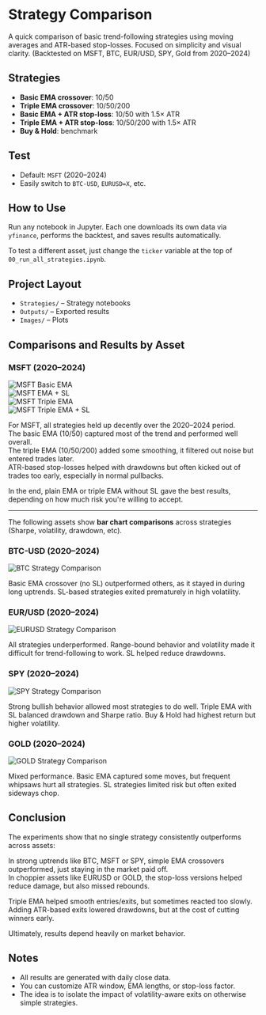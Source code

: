 # Strategy Comparison

A quick comparison of basic trend-following strategies using moving averages and ATR-based stop-losses. Focused on simplicity and visual clarity.
(Backtested on MSFT, BTC, EUR/USD, SPY, Gold from 2020–2024)

## Strategies

- **Basic EMA crossover**: 10/50
- **Triple EMA crossover**: 10/50/200
- **Basic EMA + ATR stop-loss**: 10/50 with 1.5× ATR
- **Triple EMA + ATR stop-loss**: 10/50/200 with 1.5× ATR
- **Buy & Hold**: benchmark

## Test

- Default: `MSFT` (2020–2024)
- Easily switch to `BTC-USD`, `EURUSD=X`, etc.

## How to Use

Run any notebook in Jupyter. Each one downloads its own data via `yfinance`, performs the backtest, and saves results automatically.

To test a different asset, just change the `ticker` variable at the top of `00_run_all_strategies.ipynb`.

## Project Layout

- `Strategies/` – Strategy notebooks
- `Outputs/` – Exported results
- `Images/` – Plots


## Comparisons and Results by Asset

### MSFT (2020–2024)

![MSFT Basic EMA](Images/msft_ema_strategy.png)  
![MSFT EMA + SL](Images/msft_ema_atr_sl_strategy.png)  
![MSFT Triple EMA](Images/msft_triple_ema_strategy.png)  
![MSFT Triple EMA + SL](Images/msft_triple_ema_atr_sl_strategy.png)

For MSFT, all strategies held up decently over the 2020–2024 period.  
The basic EMA (10/50) captured most of the trend and performed well overall.  
The triple EMA (10/50/200) added some smoothing, it filtered out noise but entered trades later.  
ATR-based stop-losses helped with drawdowns but often kicked out of trades too early, especially in normal pullbacks.  

In the end, plain EMA or triple EMA without SL gave the best results, depending on how much risk you're willing to accept.

---

The following assets show **bar chart comparisons** across strategies (Sharpe, volatility, drawdown, etc).

### BTC-USD (2020–2024)

![BTC Strategy Comparison](Images/BTC-USD_strategy_comparison_metrics.png)

Basic EMA crossover (no SL) outperformed others, as it stayed in during long uptrends. SL-based strategies exited prematurely in high volatility.



### EUR/USD (2020–2024)

![EURUSD Strategy Comparison](Images/EURUSD=X_strategy_comparison_metrics.png)

All strategies underperformed. Range-bound behavior and volatility made it difficult for trend-following to work. SL helped reduce drawdowns.



### SPY (2020–2024)

![SPY Strategy Comparison](Images/SPY_strategy_comparison_metrics.png)

Strong bullish behavior allowed most strategies to do well. Triple EMA with SL balanced drawdown and Sharpe ratio. Buy & Hold had highest return but higher volatility.



### GOLD (2020–2024)

![GOLD Strategy Comparison](Images/GLD_strategy_comparison_metrics.png)

Mixed performance. Basic EMA captured some moves, but frequent whipsaws hurt all strategies. SL strategies limited risk but often exited sideways chop.



## Conclusion

The experiments show that no single strategy consistently outperforms across assets:

In strong uptrends like BTC, MSFT or SPY, simple EMA crossovers outperformed, just staying in the market paid off.  
In choppier assets like EURUSD or GOLD, the stop-loss versions helped reduce damage, but also missed rebounds.

Triple EMA helped smooth entries/exits, but sometimes reacted too slowly.  
Adding ATR-based exits lowered drawdowns, but at the cost of cutting winners early.

Ultimately, results depend heavily on market behavior.

## Notes

- All results are generated with daily close data.
- You can customize ATR window, EMA lengths, or stop-loss factor.
- The idea is to isolate the impact of volatility-aware exits on otherwise simple strategies.
